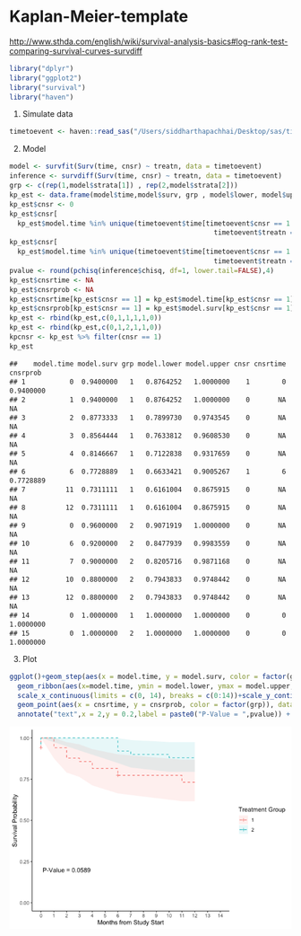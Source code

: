 Kaplan-Meier-template
================

<http://www.sthda.com/english/wiki/survival-analysis-basics#log-rank-test-comparing-survival-curves-survdiff>

``` r
library("dplyr")
library("ggplot2")
library("survival")
library("haven")
```

1.  Simulate data

``` r
timetoevent <- haven::read_sas("/Users/siddharthapachhai/Desktop/sas/timetoevent.sas7bdat")
```

2.  Model

``` r
model <- survfit(Surv(time, cnsr) ~ treatn, data = timetoevent)
inference <- survdiff(Surv(time, cnsr) ~ treatn, data = timetoevent)
grp <- c(rep(1,model$strata[1]) , rep(2,model$strata[2]))
kp_est <- data.frame(model$time,model$surv, grp , model$lower, model$upper)
kp_est$cnsr <- 0
kp_est$cnsr[
  kp_est$model.time %in% unique(timetoevent$time[timetoevent$cnsr == 1 & 
                                                   timetoevent$treatn == 1]) & kp_est$grp == 1] <- 1
kp_est$cnsr[
  kp_est$model.time %in% unique(timetoevent$time[timetoevent$cnsr == 1 & 
                                                   timetoevent$treatn == 2]) & kp_est$grp == 2] <- 1
pvalue <- round(pchisq(inference$chisq, df=1, lower.tail=FALSE),4)
kp_est$cnsrtime <- NA
kp_est$cnsrprob <- NA
kp_est$cnsrtime[kp_est$cnsr == 1] = kp_est$model.time[kp_est$cnsr == 1]
kp_est$cnsrprob[kp_est$cnsr == 1] = kp_est$model.surv[kp_est$cnsr == 1]
kp_est <- rbind(kp_est,c(0,1,1,1,1,0))
kp_est <- rbind(kp_est,c(0,1,2,1,1,0))
kpcnsr <- kp_est %>% filter(cnsr == 1)
kp_est
```

    ##    model.time model.surv grp model.lower model.upper cnsr cnsrtime  cnsrprob
    ## 1           0  0.9400000   1   0.8764252   1.0000000    1        0 0.9400000
    ## 2           1  0.9400000   1   0.8764252   1.0000000    0       NA        NA
    ## 3           2  0.8773333   1   0.7899730   0.9743545    0       NA        NA
    ## 4           3  0.8564444   1   0.7633812   0.9608530    0       NA        NA
    ## 5           4  0.8146667   1   0.7122838   0.9317659    0       NA        NA
    ## 6           6  0.7728889   1   0.6633421   0.9005267    1        6 0.7728889
    ## 7          11  0.7311111   1   0.6161004   0.8675915    0       NA        NA
    ## 8          12  0.7311111   1   0.6161004   0.8675915    0       NA        NA
    ## 9           0  0.9600000   2   0.9071919   1.0000000    0       NA        NA
    ## 10          6  0.9200000   2   0.8477939   0.9983559    0       NA        NA
    ## 11          7  0.9000000   2   0.8205716   0.9871168    0       NA        NA
    ## 12         10  0.8800000   2   0.7943833   0.9748442    0       NA        NA
    ## 13         12  0.8800000   2   0.7943833   0.9748442    0       NA        NA
    ## 14          0  1.0000000   1   1.0000000   1.0000000    0        0 1.0000000
    ## 15          0  1.0000000   2   1.0000000   1.0000000    0        0 1.0000000

3.  Plot

``` r
ggplot()+geom_step(aes(x = model.time, y = model.surv, color = factor(grp)), data = kp_est, linetype = 2)+
  geom_ribbon(aes(x=model.time, ymin = model.lower, ymax = model.upper, fill = factor(grp)), data = kp_est , alpha = 0.1)+
  scale_x_continuous(limits = c(0, 14), breaks = c(0:14))+scale_y_continuous(limits = c(0, 1))+
  geom_point(aes(x = cnsrtime, y = cnsrprob, color = factor(grp)), data = kpcnsr, shape = 3)+
  annotate("text",x = 2,y = 0.2,label = paste0("P-Value = ",pvalue)) + xlab("Months from Study Start") + ylab("Survival Probability")+labs(fill = "Treatment Group", color = "Treatment Group") + theme_classic()
```

![](kaplanmeier2_files/figure-gfm/unnamed-chunk-4-1.png)<!-- -->
